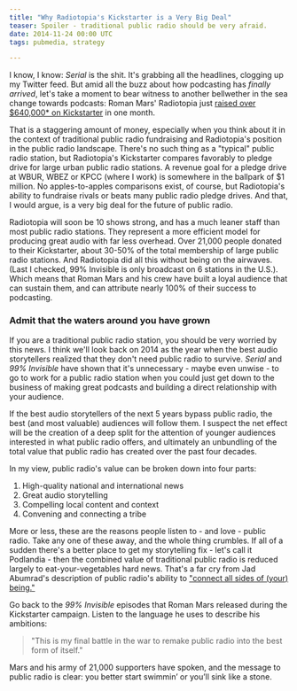 ```yaml
---
title: "Why Radiotopia's Kickstarter is a Very Big Deal"  
teaser: Spoiler - traditional public radio should be very afraid.
date: 2014-11-24 00:00 UTC
tags: pubmedia, strategy 

---
```


I know, I know: _Serial_ is the shit. It's grabbing all the headlines, clogging up my Twitter feed. But amid all the buzz about how podcasting has _finally arrived_, let's take a moment to bear witness to another bellwether in the sea change towards podcasts:  Roman Mars' Radiotopia just [raised over $640,000* on Kickstarter](https://www.kickstarter.com/projects/1748303376/radiotopia-a-storytelling-revolution) in one month.

That is a staggering amount of money, especially when you think about it in the context of traditional public radio fundraising and Radiotopia's position in the public radio landscape. There's no such thing as a "typical" public radio station, but Radiotopia's Kickstarter compares favorably to pledge drive for large urban public radio stations. A revenue goal for a pledge drive at WBUR, WBEZ or KPCC (where I work) is somewhere in the ballpark of $1 million. No apples-to-apples comparisons exist, of course, but Radiotopia's ability to fundraise rivals or beats many public radio pledge drives. And that, I would argue, is a very big deal for the future of public radio.

 Radiotopia will soon be 10 shows strong, and has a much leaner staff than most public radio stations. They represent a more efficient model for producing great audio with far less overhead. Over 21,000 people donated to their Kickstarter, about 30-50% of the total membership of large public radio stations. And Radiotopia did all this without being on the airwaves. (Last I checked, 99% Invisible is only broadcast on 6 stations in the U.S.). Which means that Roman Mars and his crew have built a loyal audience that can sustain them, and can attribute nearly 100% of their success to podcasting.

### Admit that the waters around you have grown

If you are a traditional public radio station, you should be very worried by this news. I think we'll look back on 2014 as the year when the best audio storytellers realized that they don't need public radio to survive. _Serial_ and _99% Invisible_ have shown that it's unnecessary - maybe even unwise - to go to work for a public radio station when you could just get down to the business of making great podcasts and building a direct relationship with your audience. 

If the best audio storytellers of the next 5 years bypass public radio, the best (and most valuable) audiences will follow them. I suspect the net effect will be the creation of a deep split for the attention of younger audiences interested in what public radio offers, and ultimately an unbundling of the total value that public radio has created over the past four decades.

In my view, public radio's value can be broken down into four parts:

1. High-quality national and international news
2. Great audio storytelling
3. Compelling local content and context
4. Convening and connecting a tribe

More or less, these are the reasons people listen to - and love - public radio. Take any one of these away, and the whole thing crumbles. If all of a sudden there's a better place to get my storytelling fix - let's call it Podlandia - then the combined value of traditional public radio is reduced largely to eat-your-vegetables hard news. That's a far cry from Jad Abumrad's description of public radio's ability to   ["connect all sides of (your) being."](https://www.youtube.com/watch?v=Yjh_8CoAt1M)

Go back to the _99% Invisible_ episodes that Roman Mars released during the Kickstarter campaign. Listen to the language he uses to describe his ambitions:

> "This is my final battle in the war to remake public radio into the best form of itself."

Mars and his army of 21,000 supporters have spoken, and the message to public radio is clear: you better start swimmin’ or you’ll sink like a stone.
